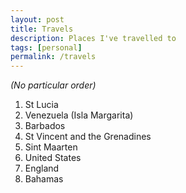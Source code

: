```yaml
---
layout: post
title: Travels
description: Places I've travelled to
tags: [personal]
permalink: /travels
---
```


*(No particular order)*

1. St Lucia
2. Venezuela (Isla Margarita)
3. Barbados
4. St Vincent and the Grenadines
5. Sint Maarten
6. United States
7. England
8. Bahamas
